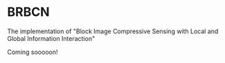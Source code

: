 # BRBCN
The implementation of "Block Image Compressive Sensing with Local and Global Information Interaction"

Coming sooooon!
